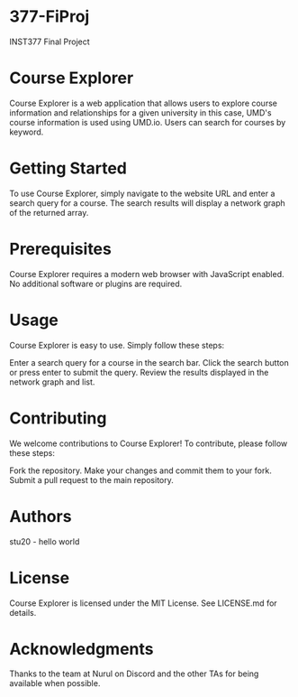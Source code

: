 # 377-FiProj
INST377 Final Project

# Course Explorer
Course Explorer is a web application that allows users to explore course information and relationships for a given university in this case, UMD's course information is used using UMD.io. Users can search for courses by keyword.

# Getting Started
To use Course Explorer, simply navigate to the website URL and enter a search query for a course. The search results will display a network graph of the returned array.

# Prerequisites
Course Explorer requires a modern web browser with JavaScript enabled. No additional software or plugins are required.

# Usage
Course Explorer is easy to use. Simply follow these steps:

Enter a search query for a course in the search bar.
Click the search button or press enter to submit the query.
Review the results displayed in the network graph and list.

# Contributing
We welcome contributions to Course Explorer! To contribute, please follow these steps:

Fork the repository.
Make your changes and commit them to your fork.
Submit a pull request to the main repository.

# Authors
stu20 - hello world

# License
Course Explorer is licensed under the MIT License. See LICENSE.md for details.

# Acknowledgments
Thanks to the team at Nurul on Discord and the other TAs for being available when possible.
